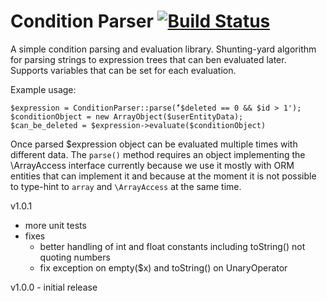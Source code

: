 # Condition Parser [![Build Status](https://travis-ci.org/movisio/condition-parser.svg?branch=master)](https://travis-ci.org/movisio/condition-parser)

A simple condition parsing and evaluation library. Shunting-yard algorithm for parsing strings to expression trees that can ben evaluated later. Supports variables that can be set for each evaluation.

Example usage:
```
$expression = ConditionParser::parse(̈́'$deleted == 0 && $id > 1');
$conditionObject = new ArrayObject($userEntityData);
$can_be_deleted = $expression->evaluate($conditionObject)
```
Once parsed $expression object can be evaluated multiple times with different data.
The `parse()` method requires an object implementing the \ArrayAccess interface currently because we use it mostly with ORM entities that can implement it and because at the moment it is not possible to type-hint to `array` and `\ArrayAccess` at the same time. 

v1.0.1
- more unit tests
- fixes
  - better handling of int and float constants including toString() not quoting numbers
  - fix exception on empty($x) and toString() on UnaryOperator

v1.0.0 - initial release